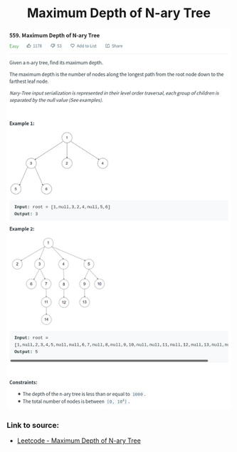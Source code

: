 <h1 align="center">Maximum Depth of N-ary Tree</h1>

![alt text](https://raw.githubusercontent.com/matthew01lokiet/Github-repos-images/main/Algs/Tree/n2Ub9oAx_o.png)

### Link to source: 
- <a href="https://leetcode.com/problems/maximum-depth-of-n-ary-tree/">Leetcode - Maximum Depth of N-ary Tree</a>

